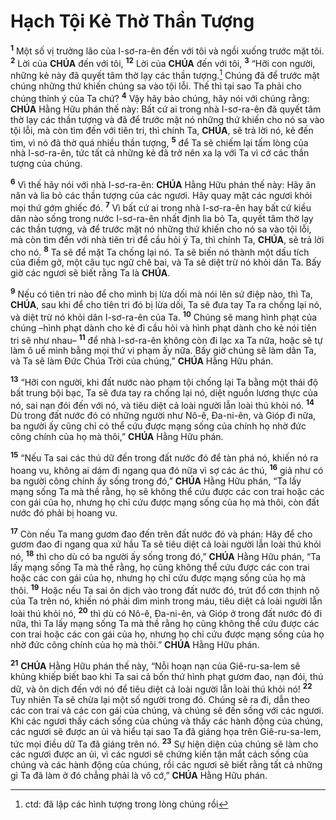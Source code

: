 # Hạch Tội Kẻ Thờ Thần Tượng
<sup><b>1</b></sup> Một số vị trưởng lão của I-sơ-ra-ên đến với tôi và ngồi xuống trước mặt tôi. <sup><b>2</b></sup> Lời của **CHÚA** đến với tôi, <sup><b>12</b></sup> Lời của **CHÚA** đến với tôi, <sup><b>3</b></sup> “Hỡi con người, những kẻ này đã quyết tâm thờ lạy các thần tượng.[^1-2f485790-7fdd-42eb-8745-2bcca393ade3] Chúng đã để trước mặt chúng những thứ khiến chúng sa vào tội lỗi. Thế thì tại sao Ta phải cho chúng thỉnh ý của Ta chứ? <sup><b>4</b></sup> Vậy hãy bảo chúng, hãy nói với chúng rằng: **CHÚA** Hằng Hữu phán thế này: Bất cứ ai trong nhà I-sơ-ra-ên đã quyết tâm thờ lạy các thần tượng và đã để trước mặt nó những thứ khiến cho nó sa vào tội lỗi, mà còn tìm đến với tiên tri, thì chính Ta, **CHÚA**, sẽ trả lời nó, kẻ đến tìm, vì nó đã thờ quá nhiều thần tượng, <sup><b>5</b></sup> để Ta sẽ chiếm lại tấm lòng của nhà I-sơ-ra-ên, tức tất cả những kẻ đã trở nên xa lạ với Ta vì cớ các thần tượng của chúng.

<sup><b>6</b></sup> Vì thế hãy nói với nhà I-sơ-ra-ên: **CHÚA** Hằng Hữu phán thế này: Hãy ăn năn và lìa bỏ các thần tượng của các ngươi. Hãy quay mặt các ngươi khỏi mọi thứ gớm ghiếc đó. <sup><b>7</b></sup> Vì bất cứ ai trong nhà I-sơ-ra-ên hay bất cứ kiều dân nào sống trong nước I-sơ-ra-ên nhất định lìa bỏ Ta, quyết tâm thờ lạy các thần tượng, và để trước mặt nó những thứ khiến cho nó sa vào tội lỗi, mà còn tìm đến với nhà tiên tri để cầu hỏi ý Ta, thì chính Ta, **CHÚA**, sẽ trả lời cho nó. <sup><b>8</b></sup> Ta sẽ để mặt Ta chống lại nó. Ta sẽ biến nó thành một dấu tích của điềm gở, một câu tục ngữ chê bai, và Ta sẽ diệt trừ nó khỏi dân Ta. Bấy giờ các ngươi sẽ biết rằng Ta là **CHÚA**.

<sup><b>9</b></sup> Nếu có tiên tri nào để cho mình bị lừa dối mà nói lên sứ điệp nào, thì Ta, **CHÚA**, sau khi để cho tiên tri đó bị lừa dối, Ta sẽ đưa tay Ta ra chống lại nó, và diệt trừ nó khỏi dân I-sơ-ra-ên của Ta. <sup><b>10</b></sup> Chúng sẽ mang hình phạt của chúng –hình phạt dành cho kẻ đi cầu hỏi và hình phạt dành cho kẻ nói tiên tri sẽ như nhau– <sup><b>11</b></sup> để nhà I-sơ-ra-ên không còn đi lạc xa Ta nữa, hoặc sẽ tự làm ô uế mình bằng mọi thứ vi phạm ấy nữa. Bấy giờ chúng sẽ làm dân Ta, và Ta sẽ làm Đức Chúa Trời của chúng,” **CHÚA** Hằng Hữu phán.

<sup><b>13</b></sup> “Hỡi con người, khi đất nước nào phạm tội chống lại Ta bằng một thái độ bất trung bội bạc, Ta sẽ đưa tay ra chống lại nó, diệt nguồn lương thực của nó, sai nạn đói đến với nó, và tiêu diệt cả loài người lẫn loài thú khỏi nó. <sup><b>14</b></sup> Dù trong đất nước đó có những người như Nô-ê, Đa-ni-ên, và Gióp đi nữa, ba người ấy cũng chỉ có thể cứu được mạng sống của chính họ nhờ đức công chính của họ mà thôi,” **CHÚA** Hằng Hữu phán.

<sup><b>15</b></sup> “Nếu Ta sai các thú dữ đến trong đất nước đó để tàn phá nó, khiến nó ra hoang vu, không ai dám đi ngang qua đó nữa vì sợ các ác thú, <sup><b>16</b></sup> giả như có ba người công chính ấy sống trong đó,” **CHÚA** Hằng Hữu phán, “Ta lấy mạng sống Ta mà thề rằng, họ sẽ không thể cứu được các con trai hoặc các con gái của họ, nhưng họ chỉ cứu được mạng sống của họ mà thôi, còn đất nước đó phải bị hoang vu.

<sup><b>17</b></sup> Còn nếu Ta mang gươm đao đến trên đất nước đó và phán: Hãy để cho gươm đao đi ngang qua xứ hầu Ta sẽ tiêu diệt cả loài người lẫn loài thú khỏi nó, <sup><b>18</b></sup> thì cho dù có ba người ấy sống trong đó,” **CHÚA** Hằng Hữu phán, “Ta lấy mạng sống Ta mà thề rằng, họ cũng không thể cứu được các con trai hoặc các con gái của họ, nhưng họ chỉ cứu được mạng sống của họ mà thôi. <sup><b>19</b></sup> Hoặc nếu Ta sai ôn dịch vào trong đất nước đó, trút đổ cơn thịnh nộ của Ta trên nó, khiến nó phải dìm mình trong máu, tiêu diệt cả loài người lẫn loài thú khỏi nó, <sup><b>20</b></sup> thì dù có Nô-ê, Đa-ni-ên, và Gióp ở trong đất nước đó đi nữa, thì Ta lấy mạng sống Ta mà thề rằng họ cũng không thể cứu được các con trai hoặc các con gái của họ, nhưng họ chỉ cứu được mạng sống của họ nhờ đức công chính của họ mà thôi.” **CHÚA** Hằng Hữu phán.

<sup><b>21</b></sup> **CHÚA** Hằng Hữu phán thế này, “Nỗi hoạn nạn của Giê-ru-sa-lem sẽ khủng khiếp biết bao khi Ta sai cả bốn thứ hình phạt gươm đao, nạn đói, thú dữ, và ôn dịch đến với nó để tiêu diệt cả loài người lẫn loài thú khỏi nó! <sup><b>22</b></sup> Tuy nhiên Ta sẽ chừa lại một số người trong đó. Chúng sẽ ra đi, dẫn theo các con trai và các con gái của chúng, và chúng sẽ đến sống với các ngươi. Khi các ngươi thấy cách sống của chúng và thấy các hành động của chúng, các ngươi sẽ được an ủi và hiểu tại sao Ta đã giáng họa trên Giê-ru-sa-lem, tức mọi điều dữ Ta đã giáng trên nó. <sup><b>23</b></sup> Sự hiện diện của chúng sẽ làm cho các ngươi được an ủi, vì các ngươi sẽ chứng kiến tận mắt cách sống của chúng và các hành động của chúng, rồi các ngươi sẽ biết rằng tất cả những gì Ta đã làm ở đó chẳng phải là vô cớ,” **CHÚA** Hằng Hữu phán.

[^1-2f485790-7fdd-42eb-8745-2bcca393ade3]: ctd: đã lập các hình tượng trong lòng chúng rồi
